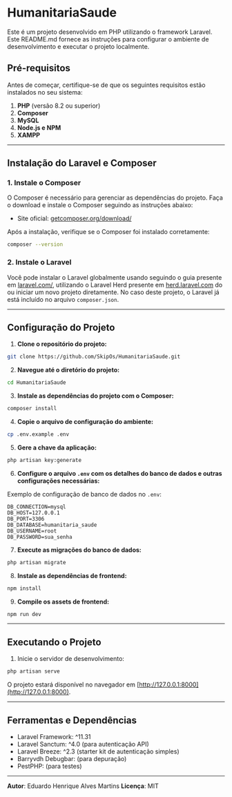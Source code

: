 # HumanitariaSaude
Este é um projeto desenvolvido em PHP utilizando o framework Laravel. Este README.md fornece as instruções para configurar o ambiente de desenvolvimento e executar o projeto localmente.


## Pré-requisitos
Antes de começar, certifique-se de que os seguintes requisitos estão instalados no seu sistema:

1. **PHP** (versão 8.2 ou superior)
2. **Composer** 
3. **MySQL** 
4. **Node.js e NPM**
5. **XAMPP**

---

## Instalação do Laravel e Composer

### 1. Instale o Composer
O Composer é necessário para gerenciar as dependências do projeto. Faça o download e instale o Composer seguindo as instruções abaixo:

- Site oficial: [getcomposer.org/download/](https://getcomposer.org/download/)

Após a instalação, verifique se o Composer foi instalado corretamente:

```bash
composer --version
```

### 2. Instale o Laravel
Você pode instalar o Laravel globalmente usando seguindo o guia presente em [laravel.com/](https://laravel.com/docs/11.x#installing-php), utilizando o Laravel Herd presente em [herd.laravel.com](https://herd.laravel.com/docs/windows/getting-started/installation) do ou iniciar um novo projeto diretamente. No caso deste projeto, o Laravel já está incluído no arquivo `composer.json`.

---

## Configuração do Projeto

1. **Clone o repositório do projeto:**

```bash
git clone https://github.com/SkipOs/HumanitariaSaude.git
```

2. **Navegue até o diretório do projeto:**

```bash
cd HumanitariaSaude
```

3. **Instale as dependências do projeto com o Composer:**

```bash
composer install
```

4. **Copie o arquivo de configuração do ambiente:**

```bash
cp .env.example .env
```

5. **Gere a chave da aplicação:**

```bash
php artisan key:generate
```

6. **Configure o arquivo `.env` com os detalhes do banco de dados e outras configurações necessárias:**

Exemplo de configuração de banco de dados no `.env`:
```dotenv
DB_CONNECTION=mysql
DB_HOST=127.0.0.1
DB_PORT=3306
DB_DATABASE=humanitaria_saude
DB_USERNAME=root
DB_PASSWORD=sua_senha
```

7. **Execute as migrações do banco de dados:**

```bash
php artisan migrate
```

8. **Instale as dependências de frontend:**

```bash
npm install
```

9. **Compile os assets de frontend:**

```bash
npm run dev
```

---

## Executando o Projeto

1. Inicie o servidor de desenvolvimento:

```bash
php artisan serve
```

O projeto estará disponível no navegador em [http://127.0.0.1:8000](http://127.0.0.1:8000).

---

## Ferramentas e Dependências

- Laravel Framework: ^11.31
- Laravel Sanctum: ^4.0 (para autenticação API)
- Laravel Breeze: ^2.3 (starter kit de autenticação simples)
- Barryvdh Debugbar: (para depuração)
- PestPHP: (para testes)

---

**Autor**: Eduardo Henrique Alves Martins
**Licença**: MIT
